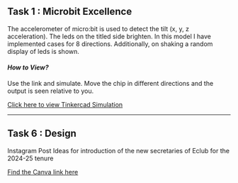 ## Task 1 : Microbit Excellence 

The accelerometer of micro:bit is used to detect the tilt (x, y, z acceleration). The leds on the titled side brighten. In this model I have implemented cases for 8 directions. Additionally, on shaking a random display of leds is shown.

#### ***How to View?***
Use the link and simulate. Move the chip in different directions and the output is seen relative to you. 

[Click here to view Tinkercad Simulation](https://www.tinkercad.com/things/e2UNsM3dVgY-fluid-microbit?sharecode=To9ltWfV74uJ5HGFRFu3L2tAK-FqLtvNf7CnHH_ijJ4)

----------------------------------------

## Task 6 : Design

Instagram Post Ideas for introduction of the new secretaries of Eclub for the 2024-25 tenure

[Find the Canva link here](https://www.canva.com/design/DAGFfU4QuNY/JbuHTf5NwPrjZ9teiwhXpQ/edit?utm_content=DAGFfU4QuNY&utm_campaign=designshare&utm_medium=link2&utm_source=sharebutton)
